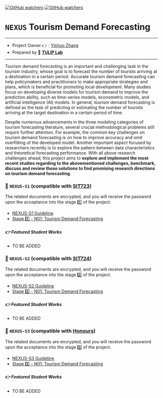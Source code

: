 [![GitHub watchers](https://img.shields.io/badge/tulip--lab-Open--Projects-brightgreen)](../README.md)
[![GitHub watchers](https://img.shields.io/badge/Module-NEXUS-orange)](https://github.com/tulip-lab#runner-nexus-research-training)

# `NEXUS` Tourism Demand Forecasting 

---
- Project Owner :point_right: : [Yishuo Zhang](https://www.tulip.org.au/members/)
- Prepared by :tulip: **[TULIP Lab](https://www.tulip.org.au/members)**
---

Tourism demand forecasting is an important and challenging task in the tourism industry, whose goal is to forecast the number of tourists arriving at a destination in a certain period. Accurate tourism demand forecasting can help policymakers and practitioners to make appropriate strategies and plans, which is beneficial for promoting local development. Many studies focus on developing diverse models for tourism demand to improve the prediction ability, such as time-series models, econometric models, and artificial intelligence (AI) models. In general, tourism demand forecasting is defined as the task of predicting or estimating the number of tourists arriving at the target destination in a certain period of time.

Despite numerous advancements in the three modeling categories of tourism forecasting literature, several crucial methodological problems still require further attention. For example, the common key challenges on tourism demand forecasting is on how to improve accuracy and omit overfitting of the developed model. Another important aspect focused by researchers recently is to explore the pattern between data characteristics and theoretical forecasting performance. With all above research challenges ahead, this project aims to **explore and implement the most recent studies regarding to the abovementioned challenges, benchmark, discuss and review those solutions to find promising research directions on tourism demand forecasting**.



### :notebook_with_decorative_cover: `NEXUS-S1` (compatible with [SIT723](https://www.deakin.edu.au/courses/unit?unit=SIT723))

The related documents are encrypted, and you will receive the password upon the acceptance into the stage :one: of the project. 

- [NEXUS-S1 Guideline](https://github.com/tulip-lab/handouts/blob/main/nexus/Nexus-S1.pdf) 
- [Stage :one: - N01: Tourism Demand Forecasting](https://github.com/tulip-lab/handouts/blob/main/nexus/N01-S1.pdf) 

##### :point_right: Featured Student Works

- TO BE ADDED

### :notebook_with_decorative_cover: `NEXUS-S2` (compatible with [SIT724](https://www.deakin.edu.au/courses/unit?unit=SIT724))

The related documents are encrypted, and you will receive the password upon the acceptance into the stage :two: of the project. 

- [NEXUS-S2 Guideline](https://github.com/tulip-lab/handouts/blob/main/nexus/Nexus-S2.pdf) 
- [Stage :two: - N01: Tourism Demand Forecasting](https://github.com/tulip-lab/handouts/blob/main/nexus/N01-S2.pdf) 

##### :point_right: Featured Student Works

- TO BE ADDED


### :notebook_with_decorative_cover: `NEXUS-S3` (compatible with [Honours](https://www.deakin.edu.au/course/bachelor-information-technology-honours))


The related documents are encrypted, and you will receive the password upon the acceptance into the stage :three: of the project. 

- [NEXUS-S3 Guideline](https://github.com/tulip-lab/handouts/blob/main/nexus/Nexus-S3.pdf) 
- [Stage :three: - N01: Tourism Demand Forecasting](https://github.com/tulip-lab/handouts/blob/main/nexus/N01-S3.pdf) 

##### :point_right: Featured Student Works

- TO BE ADDED
